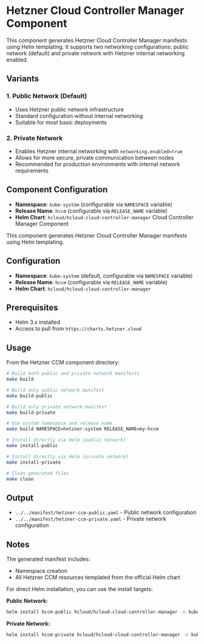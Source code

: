 # Hetzner Cloud Controller Manager Component

This component generates Hetzner Cloud Controller Manager manifests using Helm templating. It supports two networking configurations: public network (default) and private network with Hetzner internal networking enabled.

## Variants

### 1. Public Network (Default)

- Uses Hetzner public network infrastructure
- Standard configuration without internal networking
- Suitable for most basic deployments

### 2. Private Network

- Enables Hetzner internal networking with `networking.enabled=true`
- Allows for more secure, private communication between nodes
- Recommended for production environments with internal network requirements

## Component Configuration

- **Namespace**: `kube-system` (configurable via `NAMESPACE` variable)
- **Release Name**: `hccm` (configurable via `RELEASE_NAME` variable)
- **Helm Chart**: `hcloud/hcloud-cloud-controller-manager` Cloud Controller Manager Component

This component generates Hetzner Cloud Controller Manager manifests using Helm templating.

## Configuration

- **Namespace**: `kube-system` (default, configurable via `NAMESPACE` variable)
- **Release Name**: `hccm` (configurable via `RELEASE_NAME` variable)
- **Helm Chart**: `hcloud/hcloud-cloud-controller-manager`

## Prerequisites

- Helm 3.x installed
- Access to pull from `https://charts.hetzner.cloud`

## Usage

From the Hetzner CCM component directory:

```bash
# Build both public and private network manifests
make build

# Build only public network manifest
make build-public

# Build only private network manifest
make build-private

# Use custom namespace and release name
make build NAMESPACE=hetzner-system RELEASE_NAME=my-hccm

# Install directly via Helm (public network)
make install-public

# Install directly via Helm (private network)
make install-private

# Clean generated files
make clean
```

## Output

- `../../manifest/hetzner-ccm-public.yaml` - Public network configuration
- `../../manifest/hetzner-ccm-private.yaml` - Private network configuration

## Notes

The generated manifest includes:

- Namespace creation
- All Hetzner CCM resources templated from the official Helm chart

For direct Helm installation, you can use the install targets:

**Public Network:**

```bash
helm install hccm-public hcloud/hcloud-cloud-controller-manager -n kube-system --create-namespace
```

**Private Network:**

```bash
helm install hccm-private hcloud/hcloud-cloud-controller-manager -n kube-system --create-namespace --set networking.enabled=true
```
